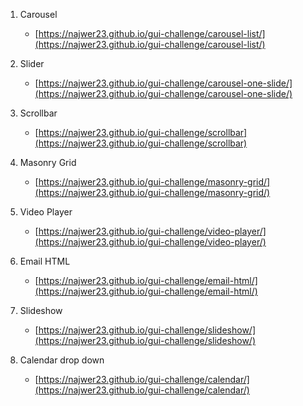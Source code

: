 1. Carousel
	- [https://najwer23.github.io/gui-challenge/carousel-list/](https://najwer23.github.io/gui-challenge/carousel-list/)

2. Slider
	- [https://najwer23.github.io/gui-challenge/carousel-one-slide/](https://najwer23.github.io/gui-challenge/carousel-one-slide/)

3. Scrollbar
	- [https://najwer23.github.io/gui-challenge/scrollbar](https://najwer23.github.io/gui-challenge/scrollbar)

4. Masonry Grid
	- [https://najwer23.github.io/gui-challenge/masonry-grid/](https://najwer23.github.io/gui-challenge/masonry-grid/)

5. Video Player
	- [https://najwer23.github.io/gui-challenge/video-player/](https://najwer23.github.io/gui-challenge/video-player/)

6. Email HTML
	- [https://najwer23.github.io/gui-challenge/email-html/](https://najwer23.github.io/gui-challenge/email-html/)

7. Slideshow
	- [https://najwer23.github.io/gui-challenge/slideshow/](https://najwer23.github.io/gui-challenge/slideshow/)

8. Calendar drop down
	- [https://najwer23.github.io/gui-challenge/calendar/](https://najwer23.github.io/gui-challenge/calendar/)